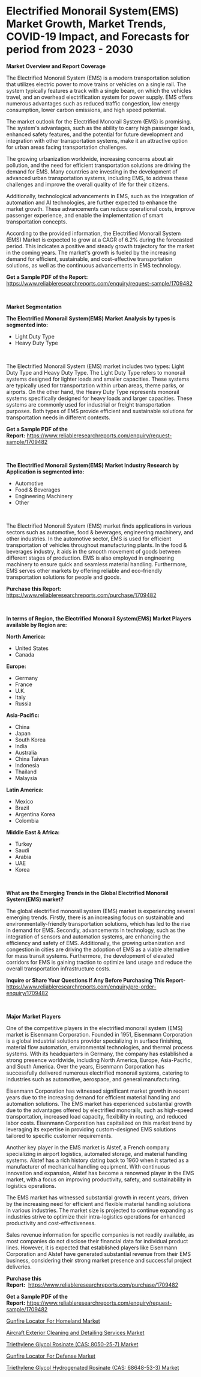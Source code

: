 <p><h1>Electrified Monorail System(EMS) Market Growth, Market Trends, COVID-19 Impact, and Forecasts for period from 2023 - 2030</h1></p><p><strong>Market Overview and Report Coverage</strong></p>
<p><p>The Electrified Monorail System (EMS) is a modern transportation solution that utilizes electric power to move trains or vehicles on a single rail. The system typically features a track with a single beam, on which the vehicles travel, and an overhead electrification system for power supply. EMS offers numerous advantages such as reduced traffic congestion, low energy consumption, lower carbon emissions, and high speed potential.</p><p>The market outlook for the Electrified Monorail System (EMS) is promising. The system's advantages, such as the ability to carry high passenger loads, enhanced safety features, and the potential for future development and integration with other transportation systems, make it an attractive option for urban areas facing transportation challenges.</p><p>The growing urbanization worldwide, increasing concerns about air pollution, and the need for efficient transportation solutions are driving the demand for EMS. Many countries are investing in the development of advanced urban transportation systems, including EMS, to address these challenges and improve the overall quality of life for their citizens.</p><p>Additionally, technological advancements in EMS, such as the integration of automation and AI technologies, are further expected to enhance the market growth. These advancements can reduce operational costs, improve passenger experience, and enable the implementation of smart transportation concepts.</p><p>According to the provided information, the Electrified Monorail System (EMS) Market is expected to grow at a CAGR of 6.2% during the forecasted period. This indicates a positive and steady growth trajectory for the market in the coming years. The market's growth is fueled by the increasing demand for efficient, sustainable, and cost-effective transportation solutions, as well as the continuous advancements in EMS technology.</p></p>
<p><strong>Get a Sample PDF of the Report:</strong> <a href="https://www.reliableresearchreports.com/enquiry/request-sample/1709482">https://www.reliableresearchreports.com/enquiry/request-sample/1709482</a></p>
<p>&nbsp;</p>
<p><strong>Market Segmentation</strong></p>
<p><strong>The Electrified Monorail System(EMS) Market Analysis by types is segmented into:</strong></p>
<p><ul><li>Light Duty Type</li><li>Heavy Duty Type</li></ul></p>
<p>&nbsp;</p>
<p><p>The Electrified Monorail System (EMS) market includes two types: Light Duty Type and Heavy Duty Type. The Light Duty Type refers to monorail systems designed for lighter loads and smaller capacities. These systems are typically used for transportation within urban areas, theme parks, or airports. On the other hand, the Heavy Duty Type represents monorail systems specifically designed for heavy loads and larger capacities. These systems are commonly used for industrial or freight transportation purposes. Both types of EMS provide efficient and sustainable solutions for transportation needs in different contexts.</p></p>
<p><strong>Get a Sample PDF of the Report:</strong>&nbsp;<a href="https://www.reliableresearchreports.com/enquiry/request-sample/1709482">https://www.reliableresearchreports.com/enquiry/request-sample/1709482</a></p>
<p>&nbsp;</p>
<p><strong>The Electrified Monorail System(EMS) Market Industry Research by Application is segmented into:</strong></p>
<p><ul><li>Automotive</li><li>Food & Beverages</li><li>Engineering Machinery</li><li>Other</li></ul></p>
<p>&nbsp;</p>
<p><p>The Electrified Monorail System (EMS) market finds applications in various sectors such as automotive, food & beverages, engineering machinery, and other industries. In the automotive sector, EMS is used for efficient transportation of vehicles throughout manufacturing plants. In the food & beverages industry, it aids in the smooth movement of goods between different stages of production. EMS is also employed in engineering machinery to ensure quick and seamless material handling. Furthermore, EMS serves other markets by offering reliable and eco-friendly transportation solutions for people and goods.</p></p>
<p><strong>Purchase this Report:</strong>&nbsp; <a href="https://www.reliableresearchreports.com/purchase/1709482">https://www.reliableresearchreports.com/purchase/1709482</a></p>
<p>&nbsp;</p>
<p><strong>In terms of Region, the Electrified Monorail System(EMS) Market Players available by Region are:</strong></p>
<p>
    <p> <strong> North America: </strong>
        <ul>
            <li>United States</li>
            <li>Canada</li>
        </ul>
        </p> 
    <p> <strong> Europe: </strong>
        <ul>
            <li>Germany</li>
            <li>France</li>
            <li>U.K.</li>
            <li>Italy</li>
            <li>Russia</li>
        </ul>
        </p> 
    <p> <strong> Asia-Pacific: </strong>
        <ul>
            <li>China</li>
            <li>Japan</li>
            <li>South Korea</li>
            <li>India</li>
            <li>Australia</li>
            <li>China Taiwan</li>
            <li>Indonesia</li>
            <li>Thailand</li>
            <li>Malaysia</li>
        </ul>
        </p> 
    <p> <strong> Latin America: </strong>
        <ul>
            <li>Mexico</li>
            <li>Brazil</li>
            <li>Argentina Korea</li>
            <li>Colombia</li>
        </ul>
        </p> 
    <p> <strong> Middle East & Africa: </strong>
        <ul>
            <li>Turkey</li>
            <li>Saudi</li>
            <li>Arabia</li>
            <li>UAE</li>
            <li>Korea</li>
        </ul>
    </p>
    </p>
<p>&nbsp;</p>
<p><strong>What are the Emerging Trends in the Global Electrified Monorail System(EMS) market?</strong></p>
<p><p>The global electrified monorail system (EMS) market is experiencing several emerging trends. Firstly, there is an increasing focus on sustainable and environmentally-friendly transportation solutions, which has led to the rise in demand for EMS. Secondly, advancements in technology, such as the integration of sensors and automation systems, are enhancing the efficiency and safety of EMS. Additionally, the growing urbanization and congestion in cities are driving the adoption of EMS as a viable alternative for mass transit systems. Furthermore, the development of elevated corridors for EMS is gaining traction to optimize land usage and reduce the overall transportation infrastructure costs.</p></p>
<p><strong>Inquire or Share Your Questions If Any Before Purchasing This Report</strong>- <a href="https://www.reliableresearchreports.com/enquiry/pre-order-enquiry/1709482">https://www.reliableresearchreports.com/enquiry/pre-order-enquiry/1709482</a></p>
<p>&nbsp;</p>
<p><strong>Major Market Players</strong></p>
<p><p>One of the competitive players in the electrified monorail system (EMS) market is Eisenmann Corporation. Founded in 1951, Eisenmann Corporation is a global industrial solutions provider specializing in surface finishing, material flow automation, environmental technologies, and thermal process systems. With its headquarters in Germany, the company has established a strong presence worldwide, including North America, Europe, Asia-Pacific, and South America. Over the years, Eisenmann Corporation has successfully delivered numerous electrified monorail systems, catering to industries such as automotive, aerospace, and general manufacturing.</p><p>Eisenmann Corporation has witnessed significant market growth in recent years due to the increasing demand for efficient material handling and automation solutions. The EMS market has experienced substantial growth due to the advantages offered by electrified monorails, such as high-speed transportation, increased load capacity, flexibility in routing, and reduced labor costs. Eisenmann Corporation has capitalized on this market trend by leveraging its expertise in providing custom-designed EMS solutions tailored to specific customer requirements.</p><p>Another key player in the EMS market is Alstef, a French company specializing in airport logistics, automated storage, and material handling systems. Alstef has a rich history dating back to 1960 when it started as a manufacturer of mechanical handling equipment. With continuous innovation and expansion, Alstef has become a renowned player in the EMS market, with a focus on improving productivity, safety, and sustainability in logistics operations.</p><p>The EMS market has witnessed substantial growth in recent years, driven by the increasing need for efficient and flexible material handling solutions in various industries. The market size is projected to continue expanding as industries strive to optimize their intra-logistics operations for enhanced productivity and cost-effectiveness.</p><p>Sales revenue information for specific companies is not readily available, as most companies do not disclose their financial data for individual product lines. However, it is expected that established players like Eisenmann Corporation and Alstef have generated substantial revenue from their EMS business, considering their strong market presence and successful project deliveries.</p></p>
<p><strong>Purchase this Report:</strong>&nbsp;&nbsp;<a href="https://www.reliableresearchreports.com/purchase/1709482">https://www.reliableresearchreports.com/purchase/1709482</a></p>
<p></p>
<p><strong>Get a Sample PDF of the Report:</strong>&nbsp;<a href="https://www.reliableresearchreports.com/enquiry/request-sample/1709482">https://www.reliableresearchreports.com/enquiry/request-sample/1709482</a></p>
<p><p><a href="https://medium.com/@kanew14036/gunfire-locator-for-homeland-market-outlook-industry-overview-and-forecast-2023-to-2030-0f91955b8c02">Gunfire Locator For Homeland Market</a></p><p><a href="https://medium.com/@landis15236/aircraft-exterior-cleaning-and-detailing-services-market-research-report-its-history-and-forecast-d1de0416909a">Aircraft Exterior Cleaning and Detailing Services Market</a></p><p><a href="https://github.com/scarol104/Market-Research-Report-List-1/blob/main/triethylene-glycol-rosinate-cas-8050-25-7-market.md">Triethylene Glycol Rosinate (CAS: 8050-25-7) Market</a></p><p><a href="https://medium.com/@emiliomartelli542/gunfire-locator-for-defense-market-competitive-analysis-market-trends-and-forecast-to-2030-b62f18a689b7">Gunfire Locator For Defense Market</a></p><p><a href="https://github.com/dzharov81/Market-Research-Report-List-1/blob/main/triethylene-glycol-hydrogenated-rosinate-cas-68648-53-3-market.md">Triethylene Glycol Hydrogenated Rosinate (CAS: 68648-53-3) Market</a></p></p>